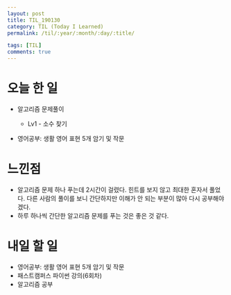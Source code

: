 ```yaml
---
layout: post
title: TIL_190130
category: TIL (Today I Learned)
permalink: /til/:year/:month/:day/:title/

tags: [TIL]
comments: true
---
```

# 오늘 한 일

- 알고리즘 문제풀이
    - Lv1 - 소수 찾기

- 영어공부: 생활 영어 표현 5개 암기 및 작문


# 느낀점
- 알고리즘 문제 하나 푸는데 2시간이 걸렸다. 힌트를 보지 않고 최대한 혼자서 풀었다. 다른 사람의 풀이를 보니 간단하지만 이해가 안 되는 부분이 많아 다시 공부해야겠다.
- 하루 하나씩 간단한 알고리즘 문제를 푸는 것은 좋은 것 같다.

# 내일 할 일

- 영어공부: 생활 영어 표현 5개 암기 및 작문
- 패스트캠퍼스 파이썬 강의(6회차)
- 알고리즘 공부
